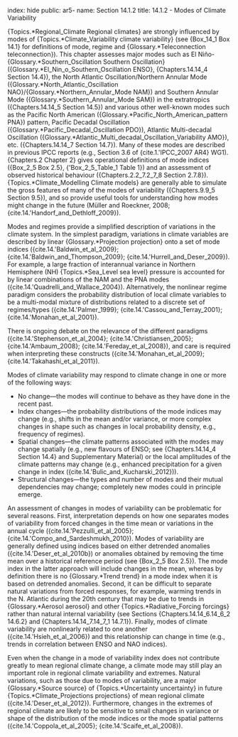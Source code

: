 index: hide
public: ar5-
name: Section 14.1.2
title: 14.1.2 - Modes of Climate Variability

{Topics.*Regional_Climate Regional climates} are strongly influenced by modes of {Topics.*Climate_Variability climate variability} (see {Box_14_1 Box 14.1} for definitions of mode, regime and {Glossary.*Teleconnection teleconnection}). This chapter assesses major modes such as El Niño-{Glossary.*Southern_Oscillation Southern Oscillation} ({Glossary.*El_Nin_o_Southern_Oscillation ENSO}, {Chapters.14.14_4 Section 14.4}), the North Atlantic Oscillation/Northern Annular Mode ({Glossary.*North_Atlantic_Oscillation NAO}/{Glossary.*Northern_Annular_Mode NAM}) and Southern Annular Mode ({Glossary.*Southern_Annular_Mode SAM}) in the extratropics ({Chapters.14.14_5 Section 14.5}) and various other well-known modes such as the Pacific North American ({Glossary.*Pacific_North_American_pattern PNA}) pattern, Pacific Decadal Oscillation ({Glossary.*Pacific_Decadal_Oscillation PDO}), Atlantic Multi-decadal Oscillation ({Glossary.*Atlantic_Multi_decadal_Oscillation_Variability AMO}), etc. ({Chapters.14.14_7 Section 14.7}). Many of these modes are described in previous IPCC reports (e.g., Section 3.6 of {cite.1.'IPCC_2007 AR4} WG1). {Chapters.2 Chapter 2} gives operational definitions of mode indices ({Box_2_5 Box 2.5}, {'Box_2_5_Table_1 Table 1}) and an assessment of observed historical behaviour ({Chapters.2.2_7.2_7_8 Section 2.7.8}). {Topics.*Climate_Modelling Climate models} are generally able to simulate the gross features of many of the modes of variability ({Chapters.9.9_5 Section 9.5}), and so provide useful tools for understanding how modes might change in the future (Müller and Roeckner, 2008; {cite.14.'Handorf_and_Dethloff_2009}).

Modes and regimes provide a simplified description of variations in the climate system. In the simplest paradigm, variations in climate variables are described by linear {Glossary.*Projection projection} onto a set of mode indices ({cite.14.'Baldwin_et_al_2009}; {cite.14.'Baldwin_and_Thompson_2009}; {cite.14.'Hurrell_and_Deser_2009}). For example, a large fraction of interannual variance in Northern Hemisphere (NH) {Topics.*Sea_Level sea level} pressure is accounted for by linear combinations of the NAM and the PNA modes ({cite.14.'Quadrelli_and_Wallace_2004}). Alternatively, the nonlinear regime paradigm considers the probability distribution of local climate variables to be a multi-modal mixture of distributions related to a discrete set of regimes/types ({cite.14.'Palmer_1999}; {cite.14.'Cassou_and_Terray_2001}; {cite.14.'Monahan_et_al_2001}).

There is ongoing debate on the relevance of the different paradigms ({cite.14.'Stephenson_et_al_2004}; {cite.14.'Christiansen_2005}; {cite.14.'Ambaum_2008}; {cite.14.'Fereday_et_al_2008}), and care is required when interpreting these constructs ({cite.14.'Monahan_et_al_2009}; {cite.14.'Takahashi_et_al_2011}).

Modes of climate variability may respond to climate change in one or more of the following ways:

- No change—the modes will continue to behave as they have done in the recent past.
- Index changes—the probability distributions of the mode indices may change (e.g., shifts in the mean and/or variance, or more complex changes in shape such as changes in local probability density, e.g., frequency of regimes).
- Spatial changes—the climate patterns associated with the modes may change spatially (e.g., new flavours of ENSO; see {Chapters.14.14_4 Section 14.4} and Supplementary Material) or the local amplitudes of the climate patterns may change (e.g., enhanced precipitation for a given change in index ({cite.14.'Bulic_and_Kucharski_2012})).
- Structural changes—the types and number of modes and their mutual dependencies may change; completely new modes could in principle emerge.

An assessment of changes in modes of variability can be problematic for several reasons. First, interpretation depends on how one separates modes of variability from forced changes in the time mean or variations in the annual cycle ({cite.14.'Pezzulli_et_al_2005}; {cite.14.'Compo_and_Sardeshmukh_2010}). Modes of variability are generally defined using indices based on either detrended anomalies ({cite.14.'Deser_et_al_2010b}) or anomalies obtained by removing the time mean over a historical reference period (see {Box_2_5 Box 2.5}). The mode index in the latter approach will include changes in the mean, whereas by definition there is no {Glossary.*Trend trend} in a mode index when it is based on detrended anomalies. Second, it can be difficult to separate natural variations from forced responses, for example, warming trends in the N. Atlantic during the 20th century that may be due to trends in {Glossary.*Aerosol aerosol} and other {Topics.*Radiative_Forcing forcings} rather than natural internal variability (see Sections {Chapters.14.14_6.14_6_2 14.6.2} and {Chapters.14.14_7.14_7_1 14.7.1}). Finally, modes of climate variability are nonlinearly related to one another ({cite.14.'Hsieh_et_al_2006}) and this relationship can change in time (e.g., trends in correlation between ENSO and NAO indices).

Even when the change in a mode of variability index does not contribute greatly to mean regional climate change, a climate mode may still play an important role in regional climate variability and extremes. Natural variations, such as those due to modes of variability, are a major {Glossary.*Source source} of {Topics.*Uncertainty uncertainty} in future {Topics.*Climate_Projections projections} of mean regional climate ({cite.14.'Deser_et_al_2012}). Furthermore, changes in the extremes of regional climate are likely to be sensitive to small changes in variance or shape of the distribution of the mode indices or the mode spatial patterns ({cite.14.'Coppola_et_al_2005}; {cite.14.'Scaife_et_al_2008}).
